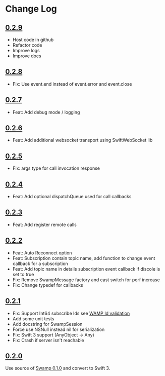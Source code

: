# Change Log
## [0.2.9](https://github.com/pitput/SwiftWamp/releases/tag/0.2.9)
* Host code in github
* Refactor code
* Improve logs
* Improve docs

## [0.2.8](https://gitlab.com/danysousa/SwiftWamp/tree/0.2.8)
* Fix: Use event.end instead of event.error and event.close 

## [0.2.7](https://gitlab.com/danysousa/SwiftWamp/tree/0.2.7)
* Feat: Add debug mode / logging

## [0.2.6](https://gitlab.com/danysousa/SwiftWamp/tree/0.2.6)
* Feat: Add additional websocket transport using SwiftWebSocket lib

## [0.2.5](https://gitlab.com/danysousa/SwiftWamp/tree/0.2.5)
* Fix: args type for call invocation response

## [0.2.4](https://gitlab.com/danysousa/SwiftWamp/tree/0.2.4)
* Feat: Add optional dispatchQueue used for call callbacks

## [0.2.3](https://gitlab.com/danysousa/SwiftWamp/tree/0.2.3)
* Feat: Add register remote calls

## [0.2.2](https://gitlab.com/danysousa/SwiftWamp/tree/0.2.2)
* Feat: Auto Reconnect option
* Feat: Subscription contain topic name, add function to change event callback for a subscription
* Feat: Add topic name in details subscription event callback if discole is set to true
* Fix: Remove SwampMessage factory and cast switch for perf increase 
* Fix: Change typedef for callbacks

## [0.2.1](https://gitlab.com/danysousa/SwiftWamp/tree/0.2.1)
* Fix: Support Int64 subscribe Ids see [WAMP Id validation](http://autobahn.ws/python/_modules/autobahn/wamp/message.html) 
* Add some unit tests
* Add docstring for SwampSession
* Force use NSNull instead nil for serialization
* Fix: Swift 3 support (AnyObject -> Any)
* Fix: Crash if server isn't reachable

## [0.2.0](https://gitlab.com/danysousa/SwiftWamp/tree/0.2.0)
Use source of [Swamp 0.1.0](https://github.com/iscriptology/swamp/releases/tag/0.1.0) and convert to Swift 3.
